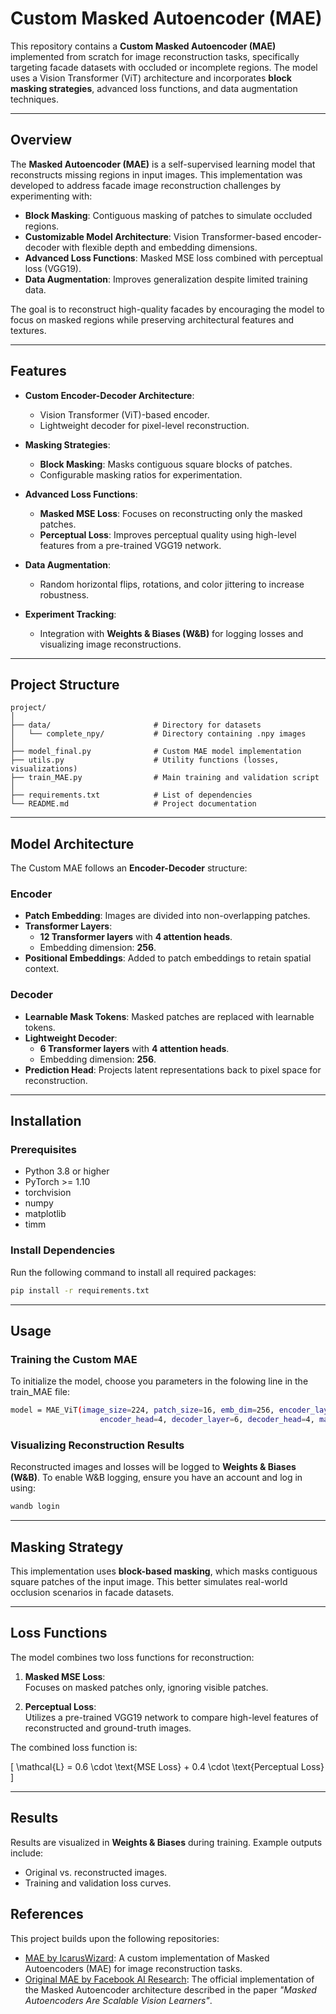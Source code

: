# **Custom Masked Autoencoder (MAE)**

This repository contains a **Custom Masked Autoencoder (MAE)** implemented from scratch for image reconstruction tasks, specifically targeting facade datasets with occluded or incomplete regions. The model uses a Vision Transformer (ViT) architecture and incorporates **block masking strategies**, advanced loss functions, and data augmentation techniques.

---

## **Overview**

The **Masked Autoencoder (MAE)** is a self-supervised learning model that reconstructs missing regions in input images. This implementation was developed to address facade image reconstruction challenges by experimenting with:  

- **Block Masking**: Contiguous masking of patches to simulate occluded regions.  
- **Customizable Model Architecture**: Vision Transformer-based encoder-decoder with flexible depth and embedding dimensions.  
- **Advanced Loss Functions**: Masked MSE loss combined with perceptual loss (VGG19).  
- **Data Augmentation**: Improves generalization despite limited training data.  

The goal is to reconstruct high-quality facades by encouraging the model to focus on masked regions while preserving architectural features and textures.

---

## **Features**

- **Custom Encoder-Decoder Architecture**:  
    - Vision Transformer (ViT)-based encoder.  
    - Lightweight decoder for pixel-level reconstruction.  

- **Masking Strategies**:  
    - **Block Masking**: Masks contiguous square blocks of patches.  
    - Configurable masking ratios for experimentation.

- **Advanced Loss Functions**:  
    - **Masked MSE Loss**: Focuses on reconstructing only the masked patches.  
    - **Perceptual Loss**: Improves perceptual quality using high-level features from a pre-trained VGG19 network.  

- **Data Augmentation**:  
    - Random horizontal flips, rotations, and color jittering to increase robustness.  

- **Experiment Tracking**:  
    - Integration with **Weights & Biases (W&B)** for logging losses and visualizing image reconstructions.  

---

## **Project Structure**

```plaintext
project/
│
├── data/                       # Directory for datasets
│   └── complete_npy/           # Directory containing .npy images
│
├── model_final.py              # Custom MAE model implementation
├── utils.py                    # Utility functions (losses, visualizations)
├── train_MAE.py                # Main training and validation script
│
├── requirements.txt            # List of dependencies
└── README.md                   # Project documentation
```

---

## **Model Architecture**

The Custom MAE follows an **Encoder-Decoder** structure:  

### **Encoder**  
- **Patch Embedding**: Images are divided into non-overlapping patches.  
- **Transformer Layers**:  
    - **12 Transformer layers** with **4 attention heads**.  
    - Embedding dimension: **256**.  
- **Positional Embeddings**: Added to patch embeddings to retain spatial context.  

### **Decoder**  
- **Learnable Mask Tokens**: Masked patches are replaced with learnable tokens.  
- **Lightweight Decoder**:  
    - **6 Transformer layers** with **4 attention heads**.  
    - Embedding dimension: **256**.  
- **Prediction Head**: Projects latent representations back to pixel space for reconstruction.

---

## **Installation**

### Prerequisites

- Python 3.8 or higher  
- PyTorch >= 1.10  
- torchvision  
- numpy  
- matplotlib  
- timm  

### Install Dependencies

Run the following command to install all required packages:  

```bash
pip install -r requirements.txt
```

---

## **Usage**

### Training the Custom MAE

To initialize the model, choose you parameters in the folowing line in the train_MAE file:  

```bash
model = MAE_ViT(image_size=224, patch_size=16, emb_dim=256, encoder_layer=12,
                    encoder_head=4, decoder_layer=6, decoder_head=4, mask_ratio=0.5).to(device)
```

### Visualizing Reconstruction Results

Reconstructed images and losses will be logged to **Weights & Biases (W&B)**. To enable W&B logging, ensure you have an account and log in using:  

```bash
wandb login
```

---

## **Masking Strategy**

This implementation uses **block-based masking**, which masks contiguous square patches of the input image. This better simulates real-world occlusion scenarios in facade datasets.

---

## **Loss Functions**

The model combines two loss functions for reconstruction:

1. **Masked MSE Loss**:  
   Focuses on masked patches only, ignoring visible patches.  

2. **Perceptual Loss**:  
   Utilizes a pre-trained VGG19 network to compare high-level features of reconstructed and ground-truth images.  

The combined loss function is:  

\[
\mathcal{L} = 0.6 \cdot \text{MSE Loss} + 0.4 \cdot \text{Perceptual Loss}
\]

---

## **Results**

Results are visualized in **Weights & Biases** during training. Example outputs include:  
- Original vs. reconstructed images.  
- Training and validation loss curves.  

## References

This project builds upon the following repositories:

- [MAE by IcarusWizard](https://github.com/IcarusWizard/MAE): A custom implementation of Masked Autoencoders (MAE) for image reconstruction tasks.
- [Original MAE by Facebook AI Research](https://github.com/facebookresearch/mae): The official implementation of the Masked Autoencoder architecture described in the paper *"Masked Autoencoders Are Scalable Vision Learners"*.


